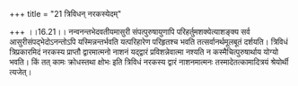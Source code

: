 +++
title = "21 त्रिविधन् नरकस्येदम्"

+++
।।16.21।। नन्वनन्तभेदवतीयमासुरी संपत्पुरुषायुणापि
परिहर्तुमशक्येत्याशङ्क्य सर्व आसुरीसंपद्भेदोऽनन्तोऽपि यस्मिन्नन्तर्भवति
यत्परिहारेण परिहृतश्च भवति तत्सर्वानर्थमूलबूतं दर्शयति। त्रिविधं
त्रिप्रकारमिदं नरकस्य प्राप्तौ द्वारमात्मनो नाशनं यद्द्वारं
प्रविशन्नेवात्मा नश्यति न कस्मैचित्पुरुषार्थाय योग्यो भवति। किं तत् कामः
क्रोधस्तथा क्षोभः इति त्रिविधं नरकस्य द्वारं नाशनमात्मनः
तस्मादेतत्कामादित्रयं श्रेयोर्थी त्यजेत्।
